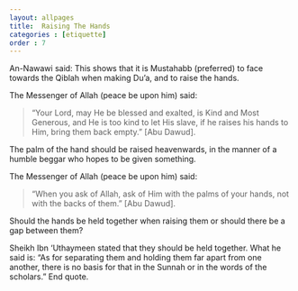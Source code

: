 ```yaml
---
layout: allpages
title:  Raising The Hands
categories : [etiquette]
order : 7
---
```

An-Nawawi said: This shows that it is Mustahabb (preferred) to face towards the Qiblah when making Du’a, and to raise the hands.

The Messenger of Allah (peace be upon him) said:
<blockquote>“Your Lord, may He be blessed and exalted, is Kind and Most Generous, and He is too kind to let His slave, if he raises his hands to Him, bring them back empty.” [Abu Dawud].</blockquote>
The palm of the hand should be raised heavenwards, in the manner of a humble beggar who hopes to be given something.

The Messenger of Allah (peace be upon him) said:
<blockquote>“When you ask of Allah, ask of Him with the palms of your hands, not with the backs of them.” [Abu Dawud].</blockquote>
Should the hands be held together when raising them or should there be a gap between them?

Sheikh Ibn ‘Uthaymeen stated that they should be held together. What he said is: “As for separating them and holding them far apart from one another, there is no basis for that in the Sunnah or in the words of the scholars.” End quote.